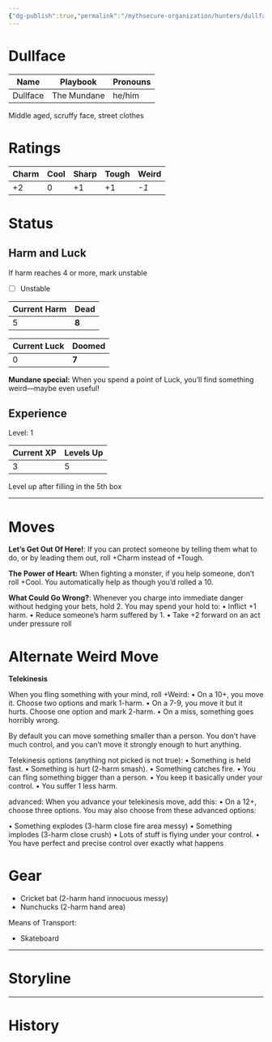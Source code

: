 ```yaml
---
{"dg-publish":true,"permalink":"/mythsecure-organization/hunters/dullface/","created":"2024-08-16T16:52:26.000-04:00","updated":"2025-01-07T22:41:33.825-05:00"}
---
```


# Dullface

| Name     | Playbook    | Pronouns |
| -------- | ----------- | -------- |
| Dullface | The Mundane | he/him   |

Middle aged, scruffy face, street clothes

# Ratings

| Charm | Cool | Sharp | Tough | Weird |
| ----- | ---- | ----- | ----- | ----- |
| +2    | 0    | +1    | +1    | _-1_  |

# Status
## Harm and Luck
If harm reaches 4 or more, mark unstable

- [ ] Unstable

| Current Harm | Dead  |
| ------------ | ----- |
| 5            | **8** |

| Current Luck | Doomed |
| ------------ | ------ |
| 0            | **7**  |

**Mundane special:** When you spend a point of Luck, you’ll find something weird—maybe even useful!

## Experience

Level: 1

| Current XP | Levels Up |
| ---------- | --------- |
| 3          | 5         |

Level up after filling in the 5th box


---

# Moves

**Let’s Get Out Of Here!**: If you can protect someone by telling them what to do, or by leading them out, roll +Charm instead of +Tough.

**The Power of Heart:** When fighting a monster, if you help someone, don’t roll +Cool. You automatically help as though you’d rolled a 10.

**What Could Go Wrong?**: Whenever you charge into immediate danger without hedging your bets, hold 2. You may spend your hold to: • Inflict +1 harm. • Reduce someone’s harm suffered by 1. • Take +2 forward on an act under pressure roll

# Alternate Weird Move
**Telekinesis**

When you fling something with your mind, roll +Weird: 
• On a 10+, you move it. Choose two options and mark 1-harm.
• On a 7-9, you move it but it hurts. Choose one option and mark 2-harm. 
• On a miss, something goes horribly wrong. 

By default you can move something smaller than a person. You don’t have much control, and you can’t move it strongly enough to hurt anything. 

Telekinesis options (anything not picked is not true): 
• Something is held fast. 
• Something is hurt (2-harm smash). 
• Something catches fire. 
• You can fling something bigger than a person. • You keep it basically under your control.
• You suffer 1 less harm. 

advanced: When you advance your telekinesis move, add this:
• On a 12+, choose three options. You may also choose from these advanced options:

• Something explodes (3-harm close fire area messy) 
• Something implodes (3-harm close crush) • Lots of stuff is flying under your control. 
• You have perfect and precise control over exactly what happens


# Gear

- Cricket bat (2-harm hand innocuous messy)
- Nunchucks (2-harm hand area)

Means of Transport:
- Skateboard


--- 
# Storyline



---

# History